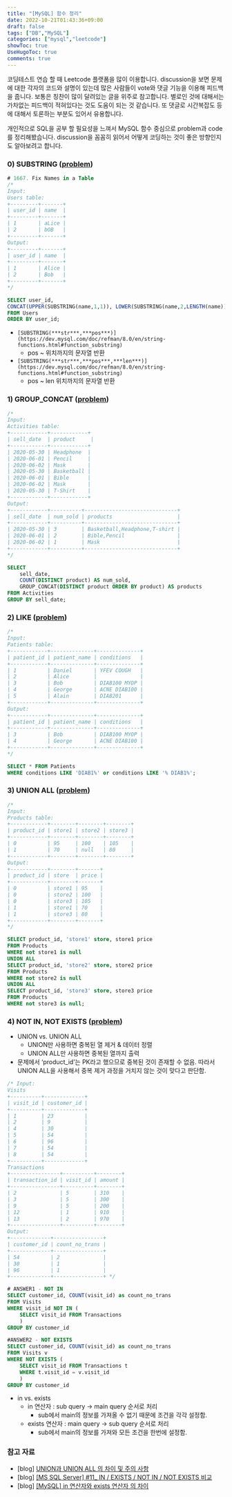 ```yaml
---
title: "[MySQL] 함수 정리"
date: 2022-10-21T01:43:36+09:00
draft: false
tags: ["DB","MySQL"]
categories: ["mysql","leetcode"]
showToc: true
UseHugoToc: true
comments: true
---
```


코딩테스트 연습 할 때 Leetcode 플랫폼을 많이 이용합니다. discussion을 보면 문제에 대한 각자의 코드와 설명이 있는데 많은 사람들이 vote와 댓글 기능을 이용해 피드백을 줍니다. 보통은 칭찬이 많이 달려있는 글을 위주로 참고합니다. 별로인 것에 대해서는 가차없는 피드백이 적혀있다는 것도 도움이 되는 것 같습니다. 또 댓글로 시간복잡도 등에 대해서 토론하는 부분도 있어서 유용합니다. 

개인적으로 SQL을 공부 할 필요성을 느껴서 MySQL 함수 중심으로 problem과 code를 정리해봤습니다. discussion을 꼼꼼히 읽어서 어떻게 코딩하는 것이 좋은 방향인지도 알아보려고 합니다. 

### 0) SUBSTRING ([problem](https://leetcode.com/problems/fix-names-in-a-table/?envType=study-plan&id=sql-i))

```sql
# 1667. Fix Names in a Table
/*
Input: 
Users table:
+---------+-------+
| user_id | name  |
+---------+-------+
| 1       | aLice |
| 2       | bOB   |
+---------+-------+
Output: 
+---------+-------+
| user_id | name  |
+---------+-------+
| 1       | Alice |
| 2       | Bob   |
+---------+-------+
*/

SELECT user_id, 
CONCAT(UPPER(SUBSTRING(name,1,1)), LOWER(SUBSTRING(name,2,LENGTH(name)))) as name
FROM Users
ORDER BY user_id;
```

- `[SUBSTRING(***str***,***pos***)](https://dev.mysql.com/doc/refman/8.0/en/string-functions.html#function_substring)`
    - pos ~ 위치까지의 문자열 반환
- `[SUBSTRING(***str***,***pos***,***len***)](https://dev.mysql.com/doc/refman/8.0/en/string-functions.html#function_substring)`
    - pos ~ len 위치까지의 문자열 반환

### 1) GROUP_CONCAT ([problem](https://leetcode.com/problems/group-sold-products-by-the-date/))

```sql
/*
Input: 
Activities table:
+------------+------------+
| sell_date  | product     |
+------------+------------+
| 2020-05-30 | Headphone  |
| 2020-06-01 | Pencil     |
| 2020-06-02 | Mask       |
| 2020-05-30 | Basketball |
| 2020-06-01 | Bible      |
| 2020-06-02 | Mask       |
| 2020-05-30 | T-Shirt    |
+------------+------------+
Output: 
+------------+----------+------------------------------+
| sell_date  | num_sold | products                     |
+------------+----------+------------------------------+
| 2020-05-30 | 3        | Basketball,Headphone,T-shirt |
| 2020-06-01 | 2        | Bible,Pencil                 |
| 2020-06-02 | 1        | Mask                         |
+------------+----------+------------------------------+
*/

SELECT 
    sell_date,
    COUNT(DISTINCT product) AS num_sold,
    GROUP_CONCAT(DISTINCT product ORDER BY product) AS products
FROM Activities
GROUP BY sell_date;
```

### 2) LIKE ([problem](https://leetcode.com/problems/patients-with-a-condition/?envType=study-plan&id=sql-i))

```sql
/*
Input: 
Patients table:
+------------+--------------+--------------+
| patient_id | patient_name | conditions   |
+------------+--------------+--------------+
| 1          | Daniel       | YFEV COUGH   |
| 2          | Alice        |              |
| 3          | Bob          | DIAB100 MYOP |
| 4          | George       | ACNE DIAB100 |
| 5          | Alain        | DIAB201      |
+------------+--------------+--------------+
Output: 
+------------+--------------+--------------+
| patient_id | patient_name | conditions   |
+------------+--------------+--------------+
| 3          | Bob          | DIAB100 MYOP |
| 4          | George       | ACNE DIAB100 | 
+------------+--------------+--------------+
*/

SELECT * FROM Patients
WHERE conditions LIKE 'DIAB1%' or conditions LIKE '% DIAB1%';
```

### 3) UNION ALL ([problem](https://leetcode.com/problems/rearrange-products-table/))

```sql
/*
Input: 
Products table:
+------------+--------+--------+--------+
| product_id | store1 | store2 | store3 |
+------------+--------+--------+--------+
| 0          | 95     | 100    | 105    |
| 1          | 70     | null   | 80     |
+------------+--------+--------+--------+
Output: 
+------------+--------+-------+
| product_id | store  | price |
+------------+--------+-------+
| 0          | store1 | 95    |
| 0          | store2 | 100   |
| 0          | store3 | 105   |
| 1          | store1 | 70    |
| 1          | store3 | 80    |
+------------+--------+-------+
*/

SELECT product_id, 'store1' store, store1 price
FROM Products
WHERE not store1 is null
UNION ALL
SELECT product_id, 'store2' store, store2 price
FROM Products
WHERE not store2 is null
UNION ALL
SELECT product_id, 'store3' store, store3 price
FROM Products
WHERE not store3 is null;
```

### 4) NOT IN, NOT EXISTS ([problem](https://leetcode.com/problems/customer-who-visited-but-did-not-make-any-transactions/))
- UNION vs. UNION ALL
    - UNION만 사용하면 중복된 열 제거 & 데이터 정렬
    - UNION ALL만 사용하면 중복된 열까지 출력
- 문제에서 ‘product_id’는 PK라고 했으므로 중복된 것이 존재할 수 없음. 따라서 UNION ALL을 사용해서 중복 제거 과정을 거치지 않는 것이 맞다고 판단함.

```sql
/* Input: 
Visits
+----------+-------------+
| visit_id | customer_id |
+----------+-------------+
| 1        | 23          |
| 2        | 9           |
| 4        | 30          |
| 5        | 54          |
| 6        | 96          |
| 7        | 54          |
| 8        | 54          |
+----------+-------------+
Transactions
+----------------+----------+--------+
| transaction_id | visit_id | amount |
+----------------+----------+--------+
| 2              | 5        | 310    |
| 3              | 5        | 300    |
| 9              | 5        | 200    |
| 12             | 1        | 910    |
| 13             | 2        | 970    |
+----------------+----------+--------+
Output: 
+-------------+----------------+
| customer_id | count_no_trans |
+-------------+----------------+
| 54          | 2              |
| 30          | 1              |
| 96          | 1              |
+-------------+----------------+ */

# ANSWER1 - NOT IN
SELECT customer_id, COUNT(visit_id) as count_no_trans 
FROM Visits
WHERE visit_id NOT IN (
	SELECT visit_id FROM Transactions
	)
GROUP BY customer_id

#ANSWER2 - NOT EXISTS
SELECT customer_id, COUNT(visit_id) as count_no_trans 
FROM Visits v
WHERE NOT EXISTS (
	SELECT visit_id FROM Transactions t 
	WHERE t.visit_id = v.visit_id
	)
GROUP BY customer_id
```

- in vs. exists
    - in 연산자 : sub query → main query 순서로 처리
        - sub에서 main의 정보를 가져올 수 없기 때문에 조건을 각각 설정함.
    - exists 연산자 : main query → sub query 순서로 처리
        - sub에서 main의 정보를 가져와 모든 조건을 한번에 설정함.

### 참고 자료

- [blog] [UNION과 UNION ALL 의 차이 및 주의 사항](http://intomysql.blogspot.com/2011/01/union-union-all.html)
- [blog] [[MS SQL Server] #11_ IN / EXISTS / NOT IN / NOT EXISTS 비교](https://doorbw.tistory.com/222)
- [blog] [[MySQL] in 연산자와 exists 연산자 의 차이](https://junco.tistory.com/71)